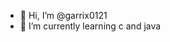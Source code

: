 - 👋 Hi, I’m @garrix0121
- 🌱 I’m currently learning c and java
<!---
garrix0121/garrix0121 is a ✨ special ✨ repository because its `README.md` (this file) appears on your GitHub profile.
You can click the Preview link to take a look at your changes.
--->
